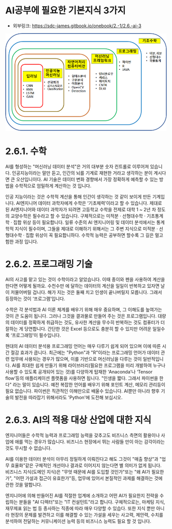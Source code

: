 # AI공부에 필요한 기본지식 3가지

* 외부링크: <https://sdc-james.gitbook.io/onebook/2.-1/2.6.-ai-3>

<img src="/img/260.png" width="800px" ></img>

# 2.6.1. 수학
  AI를 형성하는 "머신러닝 데이터 분석"은 거의 대부분 숫자 컨트롤로 이루어져 있습니다. 
  인공지능이라는 말만 듣고, 인간의 뇌를 기계로 재현한 거라고 생각하는 분이 계시다면 큰 오산입니이다. AI 기술은 데이터 변화 경향에서 가장 정확하게 예측할 수 있는 방법을 수학적으로 엄밀하게 계산하는 것 입니다. 
  
  인공 지능이라는 것은 수학적 계산을 통해 인간이 생각하는 것 같이 보이게 만든 기계입니다. AI엔지니어 데이터 과학자에게 수학은 ‘기초체력’이라고 할 수 있습니다.
  제대로 된 AI엔지니어와 데이터 과학자가 되려면 고등학교 수학을 전제로 대학 1 ~ 2년 차 정도의 교양수학은 필수라고 할 수 있습니다. 구체적으로는 미적분 · 선형대수학 · 기초통계학 · 집합 위상 등이 필요합니다. 일류 수준의 AI 엔지니어링 및 데이터 분석에서는 통계학적 지식이 필수이며, 그들을 제대로 이해하기 위해서는 그 주변 지식으로 미적분 · 선형대수학 · 집합 위상이 꼭 필요합니하다. 수학적 능력은 공부하면 할수록 그 길은 멀고 험한 과정 입니다. 


# 2.6.2. 프로그래밍 기술
  AI의 사고를 맡고 있는 것이 수학이라고 알았습니다. 이때 종이와 펜을 사용하여 계산을 한다면 어떻게 될까요. 수천수만 에 달하는 데이터의 계산을 일일이 반복하고 있자면 날이 저물어버릴 겁니다. 해가 지는 것은 둘째 치고 인생이 끝나버릴지 모릅니다. 그래서 등장하는 것이 ‘프로그램’입니다. 
  
  수학은 각 분석법과 AI 이론 체계를 배우기 위해 매우 중요하며, 그 이해도를 높여가는 것이 큰 도움이 됩니다. 그러나 그것을 결과물로 만들어 주는 것은 프로그램입니다. 대량의 데이터를 정확하게 취급하는 것도, 유사한 계산을 무수히 반복하는 것도 컴퓨터가 더 잘하는 게 당연합니다. 간단한 것은 Excel 등으로도 충분히 할 수 있지만 어려운 일일수록 ‘프로그래밍’이 필수입니다. 
  
  현대의 AI 데이터 분석용 프로그래밍 언어는 매우 다루기 쉽게 되어 있으며 이에 따른 시간 절감 효과가 큽니다. 최근에는 "Python"과 "R"이라는 프로그래밍 언어가 데이터 관련 업무에 사용되는 경우가 많으며, 이를 기반으로 머신러닝을 다루는 것이 일반적입니다. AI를 최대한 쉽게 만들기 위해 라이브러리(필요한 프로그램을 미리 개발하여 누구나 사용할 수 있도록 공개되어 있는 것)를 다양하게 탑재한 ‘Anaconda’나 ‘Tensor flow’등의 애플리케이션 플랫폼을 사용하면 됩니다.
  "인생을 짧다. 그래서 파이썬을 한다" 라는 말이 있습니다. 예전 복잡한 언어를 배우기 위해  포인트 계산, 메모리 관리등이 필요 없습니다. 파이썬은  직관적인 이해만으로 배울수 있습니다.  AI뿐만 아니라 향후 기술의 발전을 따라잡기 위해서라도 'Python'에 도전해 보십시오.
  
#  2.6.3. AI의 적용 대상 산업에 대한 지식
  엔지니어들은 수학적 능력과 프로그래밍 능력을 갖추고도 비즈니스 측면의 활용이나 사업에 애를 먹는 경우가 많습니다. 비즈니스 현장에서 뛰는 사람들 만이 아는 감각이라는 것도 무시할 수 없습니다. 
  
  AI를 이용한 데이터 분석이 아무리 정밀하게 이뤄진다고 해도 그것이 "매출 향상"과 "업무 효율화"같은 구체적인 개선이나 결과로 이어지지 않는다면 별 의미가 없게 됩니다. 비즈니스 지식(도메인 지식)은 "무엇 때문에 AI를 도입할 것인가"또는 "왜 AI가 필요한가", "어떤 가설과 접근이 유효한가"등, 업무에 있어서 본질적인 과제를 해결하는 것에 관한 것을 말합니다. 
  
  엔지니어에 의해 만들어진 AI를 적절한 업계에 소개하고 어떤 AI가 필요한지 전략을 수립하는 분들을 "AI 디렉터"또는 "IT 컨설턴트"라고 합니다. 구체적으로는, 마케팅 지식, 재무제표 읽는 법 등 종사하는 직종에 따라 매우 다양할 수 있습다. 또한 지식 뿐만 아니라 현장의 문제를 발견하고 이를 해결할 수 있는 가설을 세우는 사고력, 제안력, 수치를 분석하여 전달하는 커뮤니케이션 능력 등의 비즈니스 능력도 필요 할 것 입니다.







  
